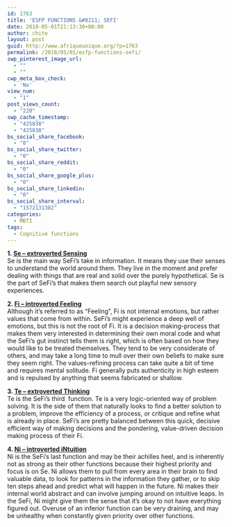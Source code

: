 ```yaml
---
id: 1763
title: 'ESFP FUNCTIONS &#8211; SEFI'
date: 2018-05-01T21:13:30+00:00
author: chito
layout: post
guid: http://www.afriqueunique.org/?p=1763
permalink: /2018/05/01/esfp-functions-sefi/
swp_pinterest_image_url:
  - ""
  - ""
cwp_meta_box_check:
  - 'No'
view_num:
  - "1"
post_views_count:
  - "220"
swp_cache_timestamp:
  - "425838"
  - "425838"
bs_social_share_facebook:
  - "0"
bs_social_share_twitter:
  - "0"
bs_social_share_reddit:
  - "0"
bs_social_share_google_plus:
  - "0"
bs_social_share_linkedin:
  - "0"
bs_social_share_interval:
  - "1572131382"
categories:
  - MBTI
tags:
  - Cognitive functions
---
```

**1.&nbsp;[Se &#8211; extroverted Sensing](https://www.afriqueunique.org/?s=SE)**  
Se is the main way SeFi’s take in information. It means they use their senses to understand the world around them. They live in the moment and prefer dealing with things that are real and solid over the purely hypothetical. Se is the part of SeFi’s that makes them search out playful new sensory experiences.

**2. [Fi &#8211; introverted Feeling](https://www.afriqueunique.org/?s=FI)**  
Although it’s referred to as “Feeling”, Fi is not internal emotions, but rather values that come from within. SeFi’s might experience a deep well of emotions, but this is not the root of Fi. It is a decision making-process that makes them very interested in determining their own moral code and what the SeFi’s gut instinct tells them is right, which is often based on how they would like to be treated themselves. They tend to be very considerate of others, and may take a long time to mull over their own beliefs to make sure they seem right. The values-refining process can take quite a bit of time and requires mental solitude. Fi generally puts authenticity in high esteem and is repulsed by anything that seems fabricated or shallow.

**3. [Te &#8211; extroverted Thinking](https://www.afriqueunique.org/?s=TE)**  
Te is the SeFi’s third &nbsp;function. Te is a very logic-oriented way of problem solving. It is the side of them that naturally looks to find a better solution to a problem, improve the efficiency of a process, or critique and refine what is already in place. SeFi’s are pretty balanced between this quick, decisive efficient way of making decisions and the pondering, value-driven decision making process of their Fi.

**4. [Ni &#8211; introverted iNtuition](https://www.afriqueunique.org/?s=NI)**  
Ni is the SeFi’s last function and may be their achilles heel, and is inherently not as strong as their other functions because their highest priority and focus is on Se. Ni allows them to pull from every area in their brain to find valuable data, to look for patterns in the information they gather, or to skip ten steps ahead and predict what will happen in the future. Ni makes their internal world abstract and can involve jumping around on intuitive leaps. In the SeFi, Ni might give them the sense that it’s okay to not have everything figured out. Overuse of an inferior function can be very draining, and may be unhealthy when constantly given priority over other functions.